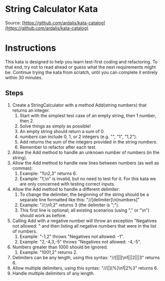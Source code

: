 # String Calculator Kata

Source: [https://github.com/ardalis/kata-catalog](https://github.com/ardalis/kata-catalog)

# Instructions

This kata is designed to help you learn test-first coding and refactoring. To that end, try not to read ahead or guess what the next requirements might be. Continue trying the kata from scratch, until you can complete it entirely within 30 minutes.

## Steps

1. Create a StringCalculator with a method Add(string numbers) that returns an integer.
   1. Start with the simplest test case of an empty string, then 1 number, then 2.
   2. Solve things as simply as possible!
   3. An empty string should return a sum of 0.
   4. _numbers_ can include 0, 1, or 2 integers (e.g. "", "1", "1,2").
   5. Add returns the sum of the integers provided in the string _numbers_.
   6. Remember to refactor after each test.
2. Allow the Add method to handle an unknown number of numbers (in the string).
3. Allow the Add method to handle new lines between numbers (as well as commas):
   1. Example: "1\n2,3" returns 6.
   2. Example: "1,\n" is invalid, but no need to test for it. For this kata we are only concerned with testing correct inputs.
4. Allow the Add method to handle a different delimiter:
   1. To change the delimiter, the beginning of the string should be a separate line formatted like this: "//[delimiter]\n[numbers]"
   2. Example: "//;\n1;2" returns 3 (the delimiter is ";").
   3. This first line is optional; all existing scenarios (using "," or "\n") should work as before.
5. Calling Add with a negative number will throw an exception "Negatives not allowed: " and then listing all negative numbers that were in the list of numbers.
   1. Example: "-1,2" throws "Negatives not allowed: -1".
   2. Example: "2,-4,3,-5" throws "Negatives not allowed: -4,-5".
6. Numbers greater than 1000 should be ignored.
   1. Example: "1001,2" returns 2.
7. Delimiters can be any length, using this syntax: "//[|||]\n1|||2|||3" returns 6.
8. Allow multiple delimiters, using this syntax: "//[|][%]\n1|2%3" returns 6.
9. Handle multiple delimiters of any length.
